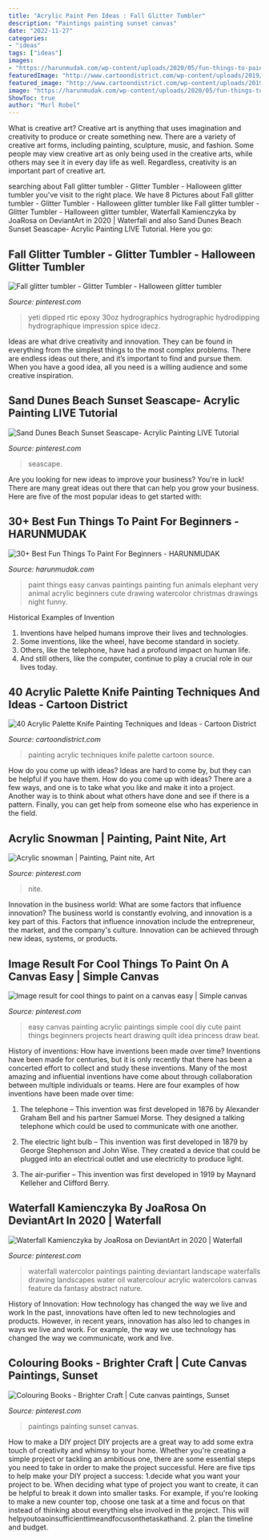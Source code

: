 ```yaml
---
title: "Acrylic Paint Pen Ideas : Fall Glitter Tumbler"
description: "Paintings painting sunset canvas"
date: "2022-11-27"
categories:
- "ideas"
tags: ["ideas"]
images:
- "https://harunmudak.com/wp-content/uploads/2020/05/fun-things-to-paint-easy-5.jpg"
featuredImage: "http://www.cartoondistrict.com/wp-content/uploads/2019/01/Acrylic-Palette-Knife-Painting-Techniques-and-Ideas-21.jpg"
featured_image: "http://www.cartoondistrict.com/wp-content/uploads/2019/01/Acrylic-Palette-Knife-Painting-Techniques-and-Ideas-21.jpg"
image: "https://harunmudak.com/wp-content/uploads/2020/05/fun-things-to-paint-easy-5.jpg"
ShowToc: true
author: "Murl Robel"
---
```



What is creative art?
Creative art is anything that uses imagination and creativity to produce or create something new. There are a variety of creative art forms, including painting, sculpture, music, and fashion. Some people may view creative art as only being used in the creative arts, while others may see it in every day life as well. Regardless, creativity is an important part of creative art.

	

		
searching about Fall glitter tumbler - Glitter Tumbler - Halloween glitter tumbler you've visit to the right place. We have 8 Pictures about Fall glitter tumbler - Glitter Tumbler - Halloween glitter tumbler like Fall glitter tumbler - Glitter Tumbler - Halloween glitter tumbler, Waterfall Kamienczyka by JoaRosa on DeviantArt in 2020 | Waterfall and also Sand Dunes Beach Sunset Seascape- Acrylic Painting LIVE Tutorial. Here you go:
		
    
## Fall Glitter Tumbler - Glitter Tumbler - Halloween Glitter Tumbler

<img loading=lazy src="https://i.pinimg.com/736x/85/3c/a6/853ca61df675fab2818d844b4a1ab51f.jpg" onerror="this.onerror=null;this.src='https://tse3.mm.bing.net/th?id=OIP.QKlUUJn6QV0j7T30zeZiGgHaLI&amp;pid=15.1';" alt="Fall glitter tumbler - Glitter Tumbler - Halloween glitter tumbler">

_Source: pinterest.com_

>yeti dipped rtic epoxy 30oz hydrographics hydrographic hydrodipping hydrographique impression spice idecz. 

	

Ideas are what drive creativity and innovation. They can be found in everything from the simplest things to the most complex problems. There are endless ideas out there, and it’s important to find and pursue them. When you have a good idea, all you need is a willing audience and some creative inspiration.

    
## Sand Dunes Beach Sunset Seascape- Acrylic Painting LIVE Tutorial

<img loading=lazy src="https://i.pinimg.com/736x/63/ca/ef/63caef0062153f2b9b0f5444357b7609.jpg" onerror="this.onerror=null;this.src='https://tse3.mm.bing.net/th?id=OIP.7d6bfnWx-tYVrEXfdO9rgQHaEK&amp;pid=15.1';" alt="Sand Dunes Beach Sunset Seascape- Acrylic Painting LIVE Tutorial">

_Source: pinterest.com_

>seascape. 

	

Are you looking for new ideas to improve your business? You're in luck! There are many great ideas out there that can help you grow your business. Here are five of the most popular ideas to get started with:

    
## 30+ Best Fun Things To Paint For Beginners - HARUNMUDAK

<img loading=lazy src="https://harunmudak.com/wp-content/uploads/2020/05/fun-things-to-paint-easy-5.jpg" onerror="this.onerror=null;this.src='https://tse1.mm.bing.net/th?id=OIP.YGyYh_Xj9fXWEhpPQTrG9QHaJ4&amp;pid=15.1';" alt="30+ Best Fun Things To Paint For Beginners - HARUNMUDAK">

_Source: harunmudak.com_

>paint things easy canvas paintings painting fun animals elephant very animal acrylic beginners cute drawing watercolor christmas drawings night funny. 

	

Historical Examples of Invention
1. Inventions have helped humans improve their lives and technologies. 
2. Some inventions, like the wheel, have become standard in society. 
3. Others, like the telephone, have had a profound impact on human life. 
4. And still others, like the computer, continue to play a crucial role in our lives today.

    
## 40 Acrylic Palette Knife Painting Techniques And Ideas - Cartoon District

<img loading=lazy src="http://www.cartoondistrict.com/wp-content/uploads/2019/01/Acrylic-Palette-Knife-Painting-Techniques-and-Ideas-21.jpg" onerror="this.onerror=null;this.src='https://tse3.mm.bing.net/th?id=OIP.lUjY-gw7bkcgxfU_5feFUAHaJ7&amp;pid=15.1';" alt="40 Acrylic Palette Knife Painting Techniques and Ideas - Cartoon District">

_Source: cartoondistrict.com_

>painting acrylic techniques knife palette cartoon source. 

	

How do you come up with ideas?
Ideas are hard to come by, but they can be helpful if you have them. How do you come up with ideas? There are a few ways, and one is to take what you like and make it into a project. Another way is to think about what others have done and see if there is a pattern. Finally, you can get help from someone else who has experience in the field.

    
## Acrylic Snowman | Painting, Paint Nite, Art

<img loading=lazy src="https://i.pinimg.com/736x/93/fa/41/93fa41af06ec79a47e37ca527d5902cf.jpg" onerror="this.onerror=null;this.src='https://tse3.mm.bing.net/th?id=OIP.X3-E4YwRVz-gvIhwARcjaAHaJ3&amp;pid=15.1';" alt="Acrylic snowman | Painting, Paint nite, Art">

_Source: pinterest.com_

>nite. 

	

Innovation in the business world: What are some factors that influence innovation?
The business world is constantly evolving, and innovation is a key part of this. Factors that influence innovation include the entrepreneur, the market, and the company's culture. Innovation can be achieved through new ideas, systems, or products.

    
## Image Result For Cool Things To Paint On A Canvas Easy | Simple Canvas

<img loading=lazy src="https://i.pinimg.com/736x/8b/bb/71/8bbb717743094781495c164873900be0.jpg" onerror="this.onerror=null;this.src='https://tse2.mm.bing.net/th?id=OIP.6VYOZEdHb9JV1Qqoi_0MDwAAAA&amp;pid=15.1';" alt="Image result for cool things to paint on a canvas easy | Simple canvas">

_Source: pinterest.com_

>easy canvas painting acrylic paintings simple cool diy cute paint things beginners projects heart drawing quilt idea princess draw beat. 

	

History of inventions: How have inventions been made over time?
Inventions have been made for centuries, but it is only recently that there has been a concerted effort to collect and study these inventions. Many of the most amazing and influential inventions have come about through collaboration between multiple individuals or teams. Here are four examples of how inventions have been made over time:

1) The telephone – This invention was first developed in 1876 by Alexander Graham Bell and his partner Samuel Morse. They designed a talking telephone which could be used to communicate with one another.

2) The electric light bulb – This invention was first developed in 1879 by George Stephenson and John Wise. They created a device that could be plugged into an electrical outlet and use electricity to produce light.

3) The air-purifier – This invention was first developed in 1919 by Maynard Kelleher and Clifford Berry.

    
## Waterfall Kamienczyka By JoaRosa On DeviantArt In 2020 | Waterfall

<img loading=lazy src="https://i.pinimg.com/736x/d4/c2/4f/d4c24ff67bce7cb526306bc01fd0758f.jpg" onerror="this.onerror=null;this.src='https://tse4.mm.bing.net/th?id=OIP.u1UWuS52IVHOYUascsbYMQHaKd&amp;pid=15.1';" alt="Waterfall Kamienczyka by JoaRosa on DeviantArt in 2020 | Waterfall">

_Source: pinterest.com_

>waterfall watercolor paintings painting deviantart landscape waterfalls drawing landscapes water oil watercolour acrylic watercolors canvas feature da fantasy abstract nature. 

	

History of Innovation: How technology has changed the way we live and work
In the past, innovations have often led to new technologies and products. However, in recent years, innovation has also led to changes in ways we live and work. For example, the way we use technology has changed the way we communicate, work and live.

    
## Colouring Books - Brighter Craft | Cute Canvas Paintings, Sunset

<img loading=lazy src="https://i.pinimg.com/736x/12/4d/4d/124d4d19082092ec79c6bb4896e52611.jpg" onerror="this.onerror=null;this.src='https://tse1.mm.bing.net/th?id=OIP.XPPX0eVCP-CGMnhvt1X_pQHaJ_&amp;pid=15.1';" alt="Colouring Books - Brighter Craft | Cute canvas paintings, Sunset">

_Source: pinterest.com_

>paintings painting sunset canvas. 

	

How to make a DIY project
DIY projects are a great way to add some extra touch of creativity and whimsy to your home. Whether you're creating a simple project or tackling an ambitious one, there are some essential steps you need to take in order to make the project successful. Here are five tips to help make your DIY project a success: 
1.decide what you want your project to be. When deciding what type of project you want to create, it can be helpful to break it down into smaller tasks. For example, if you're looking to make a new counter top, choose one task at a time and focus on that instead of thinking about everything else involved in the project. This will helpyoutoaoinsufficienttimeandfocusonthetaskathand. 
2. plan the timeline and budget.

